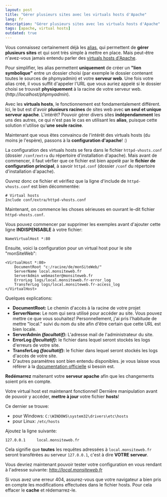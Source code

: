 ```yaml
---
layout: post
title: "Gérer plusieurs sites avec les virtuals hosts d'Apache"
lang: fr
description: "Gérer plusieurs sites avec les virtuals hosts d'Apache"
tags: [apache, virtual hosts]
outdated: true
---
```


Vous connaissez certainement déjà les [alias](http://httpd.apache.org/docs/2.0/mod/mod_alias.html#alias "Apache mod_alias"), qui permettent de **gérer plusieurs sites** et qui sont très simple à mettre en place. Mais peut-être n'avez-vous jamais entendu parler des [virtuals hosts d'Apache](http://httpd.apache.org/docs/2.2/en/vhosts/ "Documentation des virtuals hosts d'Apache").

Pour simplifier, les alias permettent **uniquement** de créer un **"lien symbolique"** entre un dossier choisi (par exemple le dossier contenant toutes le sources de phpmyadmin) et votre **serveur web**. Une fois votre alias créé, il vous suffit d'appeler l'URL que vous auriez appelé si le dossier choisi se trouvait **physiquement** à la racine de votre serveur web. (_http://localhost/phpmyadmin_).

Avec les **virtuals hosts**, le fonctionnement est fondamentalement différent. Ici, le but est d'avoir **plusieurs racines** de sites web avec **un seul et unique serveur apache**. L'intérêt? Pouvoir gérer divers sites **indépendamment** les uns des autres, ce qui n'est pas le cas en utilisant les **alias**, puisque cette solution n'utilise qu'**une seule racine**.

Maintenant que vous êtes convaincu de l'intérêt des virtuals hosts (du moins je l'espère), passons à la **configuration d'apache**! :)

La configuration des virtuals hosts se fera dans le fichier `httpd-vhosts.conf` (dossier `/conf/extra` du répertoire d'installation d'apache). Mais avant de commencer, il faut vérfier que ce fichier est bien appelé par le **fichier de configuration principal**, à savoir `httpd.conf` (dossier `/conf` du répertoire d'installation d'apache).

Ouvrez donc ce fichier et vérifiez que la ligne d'include de `httpd-vhosts.conf` est bien décommentée:

```
# Virtual hosts
Include conf/extra/httpd-vhosts.conf
```

Maintenant, on commence les choses sérieuses en ouvrant le-dit fichier `httpd-vhosts.conf`.

Vous pouvez commencer par supprimer les exemples avant d'ajouter cette ligne **INDISPENSABLE** à votre fichier:

```
NameVirtualHost *:80
```

Ensuite, voici la configuration pour un virtual host pour le site "monSiteWeb":

```
<VirtualHost *:80>
    DocumentRoot "c:/racine/de/monSiteWeb/"
    ServerName local.monsiteweb.fr
    ServerAdmin webmaster@monsiteweb.fr
    ErrorLog logs/local.monsiteweb.fr-error_log
    TransferLog logs/local.monsiteweb.fr-access_log
</VirtualHost>
```

Quelques explications:

* **DocumentRoot:** Le chemin d'accès à la racine de votre projet
* **ServerName:** Le nom qui sera utilisé pour accéder au site. Vous pouvez mettre ce que vous souhaitez! Personnellement, j'ai pris l'habitude de mettre "local." suivi du nom du site afin d'être certain que cette URL est bien locale.
* **ServerAdmin _(facultatif)_:** L'adresse mail de l'administrateur du site.
* **ErrorLog _(facultatif)_:** le fichier dans lequel seront stockés les logs d'erreurs de votre site.
* **TransferLog _(facultatif)_:** le fichier dans lequel seront stockés les logs d'accès de votre site.
* D'autres paramètres sont bien entendu disponibles. je vous laisse vous référer à la [documentation officielle](http://httpd.apache.org/docs/2.2/en/vhosts/ "Documentation officiel des virtuals hosts d'Apache") si besoin est.

**Redémarrez** maitenant votre **serveur apache** afin que les changements soient pris en compte.

Votre virtual host est maintenant fonctionnel! Dernière manipulation avant de pouvoir y accéder, **mettre à jour** votre fichier **hosts**!

Ce dernier se trouve:

* pour Windows: `C:\WINDOWS\system32\drivers\etc\hosts`
* pour Linux: `/etc/hosts`

Ajoutez la ligne suivante:

```
127.0.0.1     local.monsiteweb.fr
```

Cela signifie que **toutes** les requêtes adressées à `local.monsiteweb.fr` seront transférées au serveur `127.0.0.1`, c'est à dire **VOTRE serveur**.

Vous devriez maintenant pouvoir tester votre configuration en vous rendant à l'adresse suivante: _http://local.monsiteweb.fr_

Si vous avez une erreur 404, assurez-vous que votre navigateur a bien pris en compte les modifications effectuées dans le fichier hosts. Pour cela effacer le **cache** et rédemarrez-le.
